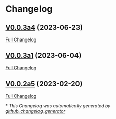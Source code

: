 # Changelog

## [V0.0.3a4](https://github.com/builderjer/skill-ovos-homescreen/tree/V0.0.3a4) (2023-06-23)

[Full Changelog](https://github.com/builderjer/skill-ovos-homescreen/compare/V0.0.3a1...V0.0.3a4)

## [V0.0.3a1](https://github.com/builderjer/skill-ovos-homescreen/tree/V0.0.3a1) (2023-06-04)

[Full Changelog](https://github.com/builderjer/skill-ovos-homescreen/compare/V0.0.2a5...V0.0.3a1)

## [V0.0.2a5](https://github.com/builderjer/skill-ovos-homescreen/tree/V0.0.2a5) (2023-02-20)

[Full Changelog](https://github.com/builderjer/skill-ovos-homescreen/compare/f9dae1d42d27be1a58fb1b95c49268a7773e9d0a...V0.0.2a5)



\* *This Changelog was automatically generated by [github_changelog_generator](https://github.com/github-changelog-generator/github-changelog-generator)*
